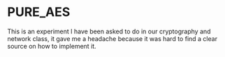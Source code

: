 # PURE_AES
This is an experiment I have been asked to do in our cryptography and network class, it gave me a headache because it was hard to find a clear source on how to implement it.
